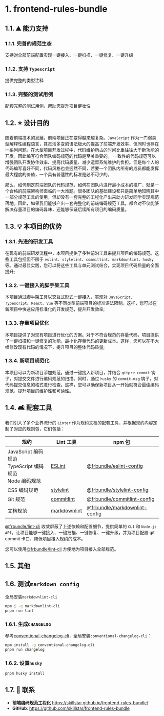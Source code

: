 # 1. frontend-rules-bundle


## 1.1. :mountain: 能力支持

### 1.1.1. 完善的规范生态

支持对全部前端配置实现一键接入、一键扫描、一键修复、一键升级

### 1.1.2. 支持 `Typescript`

提供完整的类型注释

### 1.1.3. 完整的测试用例

配套完整的测试用例，帮助您提升项目健壮性

## 1.2. :star: 设计目的

随着前端技术的发展，前端项目正在变得越来越复杂。`JavaScript` 作为一门弱类型解释性编程语言，其灵活多变的语法极大的提高了前端开发效率，但同时也存在一系列问题。在大型项目开发过程中，代码维护所占的时间比重往往大于新功能的开发。因此编写符合团队编码规范的代码是至关重要的。 一致性的代码规范可以增强团队开发协作效率、提高代码质量、减少遗留系统维护的负担。但是每个人的代码编写喜好不同，代码风格也会迥然不同，若要一个团队内所有的成员都能发挥最大程度的价值，一个具有普适性的标准是必不可少的。

那么，如何制定前端团队的代码规范，如何在团队内进行最小成本的推广，就是一个合格的前端架构师面临的一大难题。很多团队的基础建设都只是简单地知晓其中一部分规范工具的使用，但却没有一套完整的工程化产出来助力研发同学实现规范落地。因此，如果我们能够产出一套完整化的前端编码规范工具，都会对不仅能够解决存量项目的编码异味，还能够保证后续所有项目的编码质量。

## 1.3. :bulb: 本项目的优势

### 1.3.1. 先进的研发工具
在现有的前端研发流程中，本项目提供了多种前沿工具来提升项目的编码规范。这些工具包括但不限于 `eslint`、`stylelint`、`commitlint`、`markdownlint`、`husky` 等。通过最佳实践，您可以将这些工具与单元测试结合，实现项目代码质量的全面提升;
### 1.3.2. 一键接入的脚手架工具
本项目通过脚手架工具以交互式形式一键接入，实现对 `JavaScript`、`Typescript`、`React`、`Vue` 等不同类型前端项目的标准语法限制。这样，您可以在新项目中快速应用标准化的开发规范，提升开发效率;
### 1.3.3. 存量项目优化
本项目提供了对现有项目进行优化的方案。对于不符合规范的存量代码，项目提供了一键扫描和一键修复的功能，最小化存量代码的更新成本。这样，您可以在不大幅修改现有代码的情况下，提升项目的整体代码质量;
### 1.3.4. 新项目规范化
本项目可以为新项目添加规范。通过一键接入新项目，并结合 `gitpre-commit` 钩子，对提交文件进行编码规范的扫描。同时，通过 `husky` 的 `commit-msg` 钩子，对代码提交信息的格式进行检查。这样，您可以确保新项目从一开始就符合最佳编码规范，提升项目的维护性和可读性。

## 1.4. :couch_and_lamp: 配套工具

我们引入了多个业界流行的 `Linter` 作为规约文档的配套工具，并根据规约内容定制了对应的规则包，它们包括：

| 规约                                                              | Lint 工具                                                  | npm 包                                                                                       |
| ----------------------------------------------------------------- | ---------------------------------------------------------- | -------------------------------------------------------------------------------------------- |
| JavaScript 编码规范 <br/> TypeScript 编码规范 <br/> Node 编码规范 | [ESLint](https://eslint.org/)                              | [@frbundle/eslint-config](https://www.npmjs.com/package/@frbundle/eslint-config)             |
| CSS 编码规范                                                      | [stylelint](https://stylelint.io/)                         | [@frbundle/stylelint-config](https://www.npmjs.com/package/@frbundle/stylelint-config)       |
| Git 规范                                                          | [commitlint](https://commitlint.js.org/#/)                 | [@frbundle/commitlint-config](https://www.npmjs.com/package/@frbundle/commitlint-config)     |
| 文档规范                                                          | [markdownlint](https://github.com/DavidAnson/markdownlint) | [@frbundle/markdownlint-config](https://www.npmjs.com/package/@frbundle/markdownlint-config) |

[@frbundle/lint-cli](https://www.npmjs.com/package/@frbundle/lint-cli) 收敛屏蔽了上述依赖和配置细节，提供简单的 `CLI` 和 `Node.js API`，让项目能够一键接入、一键扫描、一键修复、一键升级，并为项目配置 git commit 卡口，降低项目接入规约的成本。

您可以使用[@frbundle/lint-cli](https://www.npmjs.com/package/@frbundle/lint-cli) 方便地为项目接入全部规范。

## 1.5. 其他

## 1.6. 测试`markdown config`

全局安装`markdownlint-cli`

```bash
npm i -g markdownlint-cli
pnpm run lint
```

### 1.6.1. 生成`CHANGELOG`

参考[conventional-changelog-cli](https://www.npmjs.com/package/conventional-changelog-cli)，全局安装`conventional-changelog-cli`：

```bash
npm install -g conventional-changelog-cli
pnpm run changelog
```

### 1.6.2. 设置`husky`

```bash
pnpm husky install
```

## 1.7. :email: 联系

-   **前端编码规范工程化** <https://skillstar.github.io/frontend-rules-bundle/>
-   **GitHub**: <https://github.com/skillstar/frontend-rules-bundle>
